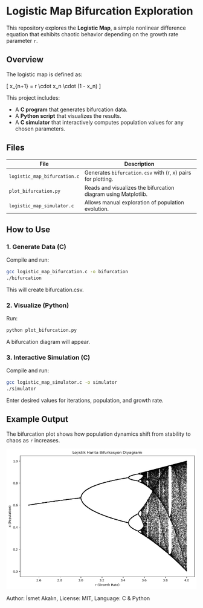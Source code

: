 # Logistic Map Bifurcation Exploration

This repository explores the **Logistic Map**, a simple nonlinear difference equation that exhibits chaotic behavior depending on the growth rate parameter `r`.

## Overview

The logistic map is defined as:

\[
x_{n+1} = r \cdot x_n \cdot (1 - x_n)
\]

This project includes:
- A **C program** that generates bifurcation data.
- A **Python script** that visualizes the results.
- A **C simulator** that interactively computes population values for any chosen parameters.

## Files

| File | Description |
|------|--------------|
| `logistic_map_bifurcation.c` | Generates `bifurcation.csv` with (r, x) pairs for plotting. |
| `plot_bifurcation.py` | Reads and visualizes the bifurcation diagram using Matplotlib. |
| `logistic_map_simulator.c` | Allows manual exploration of population evolution. |

## How to Use

### 1. Generate Data (C)
Compile and run:

```bash
gcc logistic_map_bifurcation.c -o bifurcation
./bifurcation
```
This will create bifurcation.csv.

### 2. Visualize (Python)
Run:
```bash
python plot_bifurcation.py
```
A bifurcation diagram will appear.

### 3. Interactive Simulation (C)
Compile and run:
```bash
gcc logistic_map_simulator.c -o simulator
./simulator
```
Enter desired values for iterations, population, and growth rate.

## Example Output

The bifurcation plot shows how population dynamics shift from stability to chaos as `r` increases.

![Bifurcation Diagram](bifurcation_diagram.png)


Author: İsmet Akalın,
License: MIT,
Language: C & Python
